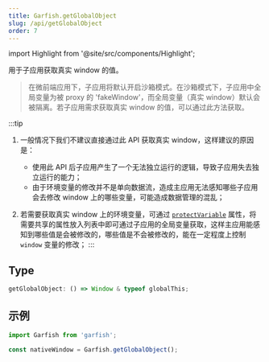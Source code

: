 ```yaml
---
title: Garfish.getGlobalObject
slug: /api/getGlobalObject
order: 7
---
```

import Highlight from '@site/src/components/Highlight';

用于子应用获取真实 window 的值。

> 在微前端应用下，子应用将默认开启沙箱模式。在沙箱模式下，子应用中全局变量为被 proxy 的 'fakeWindow'，而全局变量（真实 window）默认会被隔离。若子应用需求获取真实 window 的值，可以通过此方法获取。


:::tip
1. 一般情况下我们不建议直接通过此 API 获取真实 window，这样建议的原因是：
   - 使用此 API 后子应用产生了一个无法独立运行的逻辑，导致子应用失去独立运行的能力；
   - 由于环境变量的修改并不是单向数据流，造成主应用无法感知哪些子应用会去修改 window 上的哪些变量，可能造成数据管理的混乱；

2. 若需要获取真实 window 上的环境变量，可通过 [`protectVariable`](/api/run#protectvariable) 属性，将需要共享的属性放入列表中即可通过子应用的全局变量获取，这样主应用能感知到哪些值是会被修改的，哪些值是不会被修改的，能在一定程度上控制 `window` 变量的修改；
:::

## Type
```ts
getGlobalObject: () => Window & typeof globalThis;
```
## 示例

```js
import Garfish from 'garfish';

const nativeWindow = Garfish.getGlobalObject();
```
